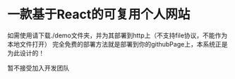 # 一款基于React的可复用个人网站

如需使用请下载./demo文件夹，并为其部署到http上（不支持file协议，不能作为本地文件打开）
完全免费的部署方法就是部署到你的githubPage上，本系统正是为此设计的！

暂不接受加入开发团队